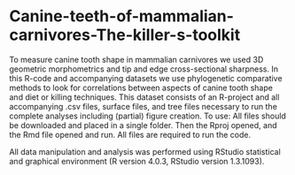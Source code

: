 # Canine-teeth-of-mammalian-carnivores-The-killer-s-toolkit
To measure canine tooth shape in mammalian carnivores we used 3D geometric morphometrics and tip and edge cross-sectional sharpness. 
In this R-code and accompanying datasets we use phylogenetic comparative methods to look for correlations between aspects of canine tooth shape and diet or killing techniques. 
This dataset consists of an R-project and all accompanying .csv files, surface files, and tree files necessary to run the complete analyses including (partial) figure creation. 
To use:
All files should be downloaded and placed in a single folder. 
Then the Rproj opened, and the Rmd file opened and run. 
All files are required to run the code. 

All data manipulation and analysis was performed using RStudio statistical and graphical environment (R version 4.0.3, RStudio version 1.3.1093).
